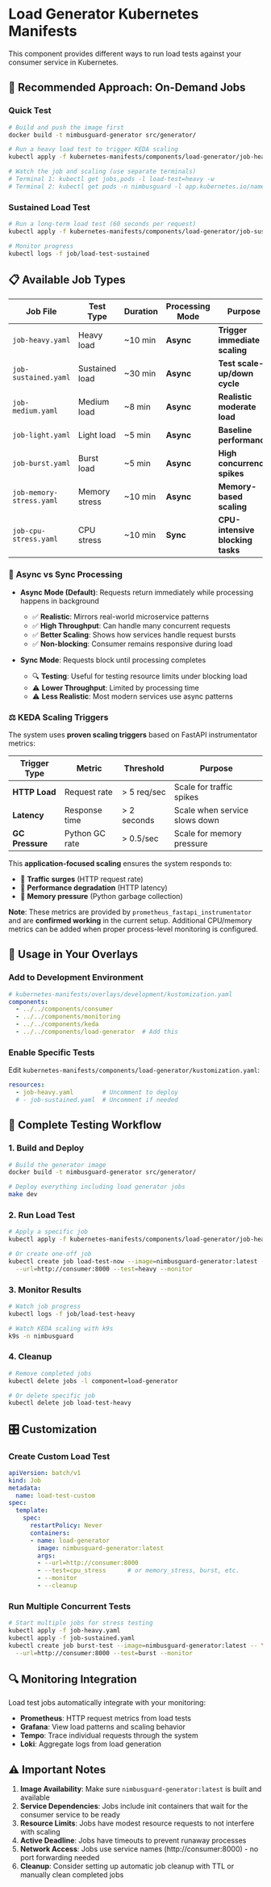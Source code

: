 # Load Generator Kubernetes Manifests

This component provides different ways to run load tests against your consumer service in Kubernetes.

## 🎯 **Recommended Approach: On-Demand Jobs**

### Quick Test
```bash
# Build and push the image first
docker build -t nimbusguard-generator src/generator/

# Run a heavy load test to trigger KEDA scaling
kubectl apply -f kubernetes-manifests/components/load-generator/job-heavy.yaml

# Watch the job and scaling (use separate terminals)
# Terminal 1: kubectl get jobs,pods -l load-test=heavy -w
# Terminal 2: kubectl get pods -n nimbusguard -l app.kubernetes.io/name=consumer -w
```

### Sustained Load Test
```bash
# Run a long-term load test (60 seconds per request)
kubectl apply -f kubernetes-manifests/components/load-generator/job-sustained.yaml

# Monitor progress
kubectl logs -f job/load-test-sustained
```

## 📋 **Available Job Types**

| Job File | Test Type | Duration | Processing Mode | Purpose |
|----------|-----------|----------|-----------------|---------|
| `job-heavy.yaml` | Heavy load | ~10 min | **Async** | **Trigger immediate scaling** |
| `job-sustained.yaml` | Sustained load | ~30 min | **Async** | **Test scale-up/down cycle** |
| `job-medium.yaml` | Medium load | ~8 min | **Async** | **Realistic moderate load** |
| `job-light.yaml` | Light load | ~5 min | **Async** | **Baseline performance** |
| `job-burst.yaml` | Burst load | ~5 min | **Async** | **High concurrency spikes** |
| `job-memory-stress.yaml` | Memory stress | ~10 min | **Async** | **Memory-based scaling** |
| `job-cpu-stress.yaml` | CPU stress | ~10 min | **Sync** | **CPU-intensive blocking tasks** |

### 🔄 **Async vs Sync Processing**

- **Async Mode (Default)**: Requests return immediately while processing happens in background
  - ✅ **Realistic**: Mirrors real-world microservice patterns
  - ✅ **High Throughput**: Can handle many concurrent requests
  - ✅ **Better Scaling**: Shows how services handle request bursts
  - ✅ **Non-blocking**: Consumer remains responsive during load

- **Sync Mode**: Requests block until processing completes
  - 🔍 **Testing**: Useful for testing resource limits under blocking load
  - ⚠️ **Lower Throughput**: Limited by processing time
  - ⚠️ **Less Realistic**: Most modern services use async patterns

### ⚖️ **KEDA Scaling Triggers**

The system uses **proven scaling triggers** based on FastAPI instrumentator metrics:

| Trigger Type | Metric | Threshold | Purpose |
|-------------|--------|-----------|---------|
| **HTTP Load** | Request rate | > 5 req/sec | Scale for traffic spikes |
| **Latency** | Response time | > 2 seconds | Scale when service slows down |
| **GC Pressure** | Python GC rate | > 0.5/sec | Scale for memory pressure |

This **application-focused scaling** ensures the system responds to:
- 🚀 **Traffic surges** (HTTP request rate)
- 🐌 **Performance degradation** (HTTP latency)  
- 🧠 **Memory pressure** (Python garbage collection)

**Note**: These metrics are provided by `prometheus_fastapi_instrumentator` and are **confirmed working** in the current setup. Additional CPU/memory metrics can be added when proper process-level monitoring is configured.

## 🔧 **Usage in Your Overlays**

### Add to Development Environment
```yaml
# kubernetes-manifests/overlays/development/kustomization.yaml
components:
  - ../../components/consumer
  - ../../components/monitoring
  - ../../components/keda
  - ../../components/load-generator  # Add this
```

### Enable Specific Tests
Edit `kubernetes-manifests/components/load-generator/kustomization.yaml`:
```yaml
resources:
  - job-heavy.yaml        # Uncomment to deploy
  # - job-sustained.yaml  # Uncomment if needed
```

## 🚀 **Complete Testing Workflow**

### 1. Build and Deploy
```bash
# Build the generator image
docker build -t nimbusguard-generator src/generator/

# Deploy everything including load generator jobs
make dev
```

### 2. Run Load Test
```bash
# Apply a specific job
kubectl apply -f kubernetes-manifests/components/load-generator/job-heavy.yaml

# Or create one-off job
kubectl create job load-test-now --image=nimbusguard-generator:latest -- \
  --url=http://consumer:8000 --test=heavy --monitor
```

### 3. Monitor Results
```bash
# Watch job progress
kubectl logs -f job/load-test-heavy

# Watch KEDA scaling with k9s
k9s -n nimbusguard
```

### 4. Cleanup
```bash
# Remove completed jobs
kubectl delete jobs -l component=load-generator

# Or delete specific job
kubectl delete job load-test-heavy
```

## 🎛️ **Customization**

### Create Custom Load Test
```yaml
apiVersion: batch/v1
kind: Job
metadata:
  name: load-test-custom
spec:
  template:
    spec:
      restartPolicy: Never
      containers:
      - name: load-generator
        image: nimbusguard-generator:latest
        args:
        - --url=http://consumer:8000
        - --test=cpu_stress      # or memory_stress, burst, etc.
        - --monitor
        - --cleanup
```

### Run Multiple Concurrent Tests
```bash
# Start multiple jobs for stress testing
kubectl apply -f job-heavy.yaml
kubectl apply -f job-sustained.yaml
kubectl create job burst-test --image=nimbusguard-generator:latest -- \
  --url=http://consumer:8000 --test=burst --monitor
```

## 🔍 **Monitoring Integration**

Load test jobs automatically integrate with your monitoring:

- **Prometheus**: HTTP request metrics from load tests
- **Grafana**: View load patterns and scaling behavior  
- **Tempo**: Trace individual requests through the system
- **Loki**: Aggregate logs from load generation

## ⚠️ **Important Notes**

1. **Image Availability**: Make sure `nimbusguard-generator:latest` is built and available
2. **Service Dependencies**: Jobs include init containers that wait for the consumer service to be ready
3. **Resource Limits**: Jobs have modest resource requests to not interfere with scaling
4. **Active Deadline**: Jobs have timeouts to prevent runaway processes
5. **Network Access**: Jobs use service names (http://consumer:8000) - no port forwarding needed
6. **Cleanup**: Consider setting up automatic job cleanup with TTL or manually clean completed jobs 